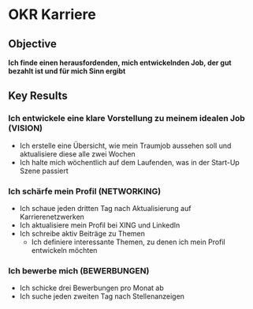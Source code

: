 # OKR Karriere

## Objective

**Ich finde einen herausfordenden, mich entwickelnden Job, der gut bezahlt ist und für mich Sinn ergibt**

## Key Results

### Ich entwickele eine klare Vorstellung zu meinem idealen Job (VISION)

- Ich erstelle eine Übersicht, wie mein Traumjob aussehen soll und aktualisiere diese alle zwei Wochen
- Ich halte mich wöchentlich auf dem Laufenden, was in der Start-Up Szene passiert

### Ich schärfe mein Profil (NETWORKING)

- Ich schaue jeden dritten Tag nach Aktualisierung auf Karrierenetzwerken
- Ich aktualisiere mein Profil bei XING und LinkedIn
- Ich schreibe aktiv Beiträge zu Themen
  - Ich definiere interessante Themen, zu denen ich mein Profil entwickeln möchten


### Ich bewerbe mich (BEWERBUNGEN)

- Ich schicke drei Bewerbungen pro Monat ab
- Ich suche jeden zweiten Tag nach Stellenanzeigen
